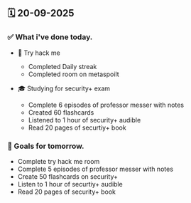 ## 🗓️ 20-09-2025

### ✅ What i've done today.
- 👾 Try hack me
    - Completed Daily streak
    - Completed room on metaspoilt

- 🎓 Studying for security+ exam
    - Complete 6 episodes of professor messer with notes
    - Created 60 flashcards
    - Listened to 1 hour of security+ audible
    - Read 20 pages of securtiy+ book


### 🎯 Goals for tomorrow.
- Complete try hack me room
- Complete 5 episodes of professor messer with notes
- Create 50 flashcards on security+
- Listen to 1 hour of securtiy+ audible
- Read 20 pages of security+ book